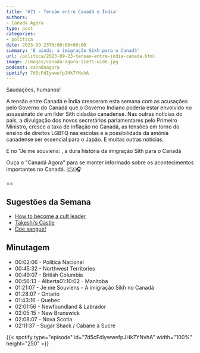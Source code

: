 ```yaml
---
title: '#71 - Tensão entre Canadá e Índia'
authors:
- Canada Agora
type: post
categories:
- politica
date: 2023-09-23T0:00:00+00:00
summary: 'E ainda: a imigração Sikh para o Canadá' 
url: /politica/2023-09-23-tensao-entre-india-canada.html
image: /images/canada-agora-s1e71-wide.jpg
podcast: canadaagora
spotify: 7d5cFdIywwefpJHk7YNvhA
---
```


Saudações, humanos!

A tensão entre Canadá e Índia cresceram esta semana com as acusações pelo Governo do Canadá que o Governo Indiano poderia estar envolvido no assassinato de um líder Sith cidadão canadense. Nas outras notícias do país, a divulgação dos novos secretários parlamentares pelo Primeiro Ministro, cresce a taxa de inflação no Canadá, as tensões em torno do ensino de direitos LGBTQ nas escolas e a possibilidade da amônia canadense ser essencial para o Japão. E muitas outras notícias.

E no "Je me souviens: , a dura história da imigração Sith para o Canadá

Ouça o "Canadá Agora" para se manter informado sobre os acontecimentos importantes no Canadá. 🇨🇦🎧

==

## Sugestões da Semana
- [How to become a cult leader](https://www.netflix.com/ca/title/81596972)
- [Takeshi’s Castle](https://www.imdb.com/title/tt0374460/)
- [Doe sangue!](https://blood.ca)

## Minutagem

- 00:02:06 - Política Nacional
- 00:45:32 - Northwest Territories
- 00:49:07 - British Columbia
- 00:56:13 - Alberta01:10:02 - Manitoba
- 01:21:07 - Je me Souviens - A imigração Sikh no Canadá
- 01:28:07 - Ontario
- 01:43:16 - Quebec
- 02:01:56 - Newfoundland & Labrador
- 02:05:15 - New Brunswick
- 02:08:07 - Nova Scotia
- 02:11:37 - Sugar Shack / Cabane à Sucre

{{< spotify type="episode" id="7d5cFdIywwefpJHk7YNvhA" width="100%" height="250" >}}
